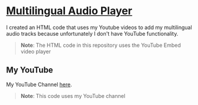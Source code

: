# [Multilingual Audio Player](https://gabgames.github.io/)
I created an HTML code that uses my Youtube videos to add my multilingual audio tracks because unfortunately I don't have YouTube functionality.

> **Note**:
The HTML code in this repository uses the YouTube Embed video player

## My YouTube
My YouTube Channel [here](https://www.youtube.com/@HappyGab).

> **Note**:
This code uses my YouTube channel
